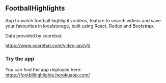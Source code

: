 ## FootballHighlights 
App to watch football highlights videos, feature to search videos and save your favourites in localstorage, built using React, Redux and Bootstrap.

Data provided by scorebat:

https://www.scorebat.com/video-api/v1/

### Try the app
You can find the app deployed here:
https://footbllhighlights.herokuapp.com/
